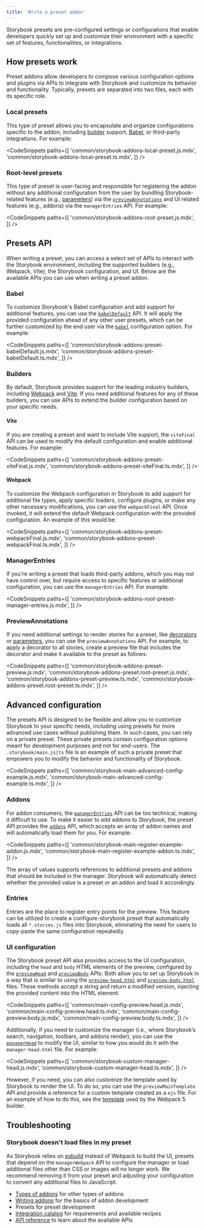 ```yaml
---
title: 'Write a preset addon'
---
```


Storybook presets are pre-configured settings or configurations that enable developers quickly set up and customize their environment with a specific set of features, functionalities, or integrations.

## How presets work

Preset addons allow developers to compose various configuration options and plugins via APIs to integrate with Storybook and customize its behavior and functionality. Typically, presets are separated into two files, each with its specific role.

### Local presets

This type of preset allows you to encapsulate and organize configurations specific to the addon, including [builder](../builders/index.md) support, [Babel](https://babeljs.io/), or third-party integrations. For example:

<!-- prettier-ignore-start -->

<CodeSnippets
  paths={[
    'common/storybook-addons-local-preset.js.mdx',
    'common/storybook-addons-local-preset.ts.mdx',
  ]}
/>

<!-- prettier-ignore-end -->

### Root-level presets

This type of preset is user-facing and responsible for registering the addon without any additional configuration from the user by bundling Storybook-related features (e.g., [parameters](../writing-stories/parameters.md)) via the [`previewAnnotations`](../api/main-config-preview-annotations.md) and UI related features (e.g., addons) via the `managerEntries` API. For example:

<!-- prettier-ignore-start -->

<CodeSnippets
  paths={[
    'common/storybook-addons-root-preset.js.mdx',
  ]}
/>

<!-- prettier-ignore-end -->

## Presets API

When writing a preset, you can access a select set of APIs to interact with the Storybook environment, including the supported builders (e.g., Webpack, Vite), the Storybook configuration, and UI. Below are the available APIs you can use when writing a preset addon.

### Babel

To customize Storybook's Babel configuration and add support for additional features, you can use the [`babelDefault`](../api/main-config-babel-default.md) API. It will apply the provided configuration ahead of any other user presets, which can be further customized by the end user via the [`babel`](../api/main-config-babel.md) configuration option. For example:

<!-- prettier-ignore-start -->

<CodeSnippets
  paths={[
    'common/storybook-addons-preset-babelDefault.js.mdx',
    'common/storybook-addons-preset-babelDefault.ts.mdx',
  ]}
/>

<!-- prettier-ignore-end -->

### Builders

By default, Storybook provides support for the leading industry builders, including [Webpack](../builders/webpack.md) and [Vite](../builders/vite.md). If you need additional features for any of these builders, you can use APIs to extend the builder configuration based on your specific needs.

#### Vite

If you are creating a preset and want to include Vite support, the `viteFinal` API can be used to modify the default configuration and enable additional features. For example:

<!-- prettier-ignore-start -->

<CodeSnippets
  paths={[
    'common/storybook-addons-preset-viteFinal.js.mdx',
    'common/storybook-addons-preset-viteFinal.ts.mdx',
  ]}
/>

<!-- prettier-ignore-end -->

#### Webpack

To customize the Webpack configuration in Storybook to add support for additional file types, apply specific loaders, configure plugins, or make any other necessary modifications, you can use the `webpackFinal` API. Once invoked, it will extend the default Webpack configuration with the provided configuration. An example of this would be:

<!-- prettier-ignore-start -->

<CodeSnippets
  paths={[
    'common/storybook-addons-preset-webpackFinal.js.mdx',
    'common/storybook-addons-preset-webpackFinal.ts.mdx',
  ]}
/>

<!-- prettier-ignore-end -->

### ManagerEntries

If you're writing a preset that loads third-party addons, which you may not have control over, but require access to specific features or additional configuration, you can use the `managerEntries` API. For example:

<!-- prettier-ignore-start -->

<CodeSnippets
  paths={[
    'common/storybook-addons-root-preset-manager-entries.js.mdx',
  ]}
/>

<!-- prettier-ignore-end -->

### PreviewAnnotations

If you need additional settings to render stories for a preset, like [decorators](../writing-stories/decorators.md) or [parameters](../writing-stories/parameters.md), you can use the `previewAnnotations` API. For example, to apply a decorator to all stories, create a preview file that includes the decorator and make it available to the preset as follows:

<!-- prettier-ignore-start -->

<CodeSnippets
  paths={[
    'common/storybook-addons-preset-preview.js.mdx',
    'common/storybook-addons-preset.root-preset.js.mdx',
    'common/storybook-addons-preset-preview.ts.mdx',
    'common/storybook-addons-preset.root-preset.ts.mdx',
  ]}
/>

<!-- prettier-ignore-end -->

## Advanced configuration

The presets API is designed to be flexible and allow you to customize Storybook to your specific needs, including using presets for more advanced use cases without publishing them. In such cases, you can rely on a private preset. These private presets contain configuration options meant for development purposes and not for end-users. The `.storybook/main.js|ts` file is an example of such a private preset that empowers you to modify the behavior and functionality of Storybook.

<!-- prettier-ignore-start -->

<CodeSnippets
  paths={[
    'common/storybook-main-advanced-config-example.js.mdx',
    'common/storybook-main-advanced-config-example.ts.mdx',
  ]}
/>

<!-- prettier-ignore-end -->

### Addons

For addon consumers, the [`managerEntries`](#managerentries) API can be too technical, making it difficult to use. To make it easier to add addons to Storybook, the preset API provides the [`addons`](../api/main-config-addons.md) API, which accepts an array of addon names and will automatically load them for you. For example:

<!-- prettier-ignore-start -->

<CodeSnippets
  paths={[
    'common/storybook-main-register-example-addon.js.mdx',
    'common/storybook-main-register-example-addon.ts.mdx',
  ]}
/>

<!-- prettier-ignore-end -->

The array of values supports references to additional presets and addons that should be included in the manager. Storybook will automatically detect whether the provided value is a preset or an addon and load it accordingly.

### Entries

Entries are the place to register entry points for the preview. This feature can be utilized to create a configure-storybook preset that automatically loads all `*.stories.js` files into Storybook, eliminating the need for users to copy-paste the same configuration repeatedly.

### UI configuration

The Storybook preset API also provides access to the UI configuration, including the `head` and `body` HTML elements of the preview, configured by the [`previewHead`](../api/main-config-preview-head.md) and [`previewBody`](../api/main-config-preview-body.md) APIs. Both allow you to set up Storybook in a way that is similar to using the [`preview-head.html`](../configure/story-rendering.md#adding-to-head) and [`preview-body.html`](../configure/story-rendering.md#adding-to-body) files. These methods accept a string and return a modified version, injecting the provided content into the HTML element.

<!-- prettier-ignore-start -->

<CodeSnippets
  paths={[
    'common/main-config-preview.head.js.mdx',
    'common/main-config-preview.head.ts.mdx',
    'common/main-config-preview.body.js.mdx',
    'common/main-config-preview.body.ts.mdx',
  ]}
/>

<!-- prettier-ignore-end -->

Additionally, if you need to customize the manager (i.e., where Storybook’s search, navigation, toolbars, and addons render), you can use the [`managerHead`](../api/main-config-manager-head.md) to modify the UI, similar to how you would do it with the `manager-head.html` file. For example:

<!-- prettier-ignore-start -->

<CodeSnippets
  paths={[
    'common/storybook-custom-manager-head.js.mdx',
    'common/storybook-custom-manager-head.ts.mdx',
  ]}
/>

<!-- prettier-ignore-end -->

However, if you need, you can also customize the template used by Storybook to render the UI. To do so, you can use the `previewMainTemplate` API and provide a reference for a custom template created as a `ejs` file. For an example of how to do this, see the [template](https://github.com/storybookjs/storybook/blob/next/code/builders/builder-webpack5/templates/preview.ejs) used by the Webpack 5 builder.

## Troubleshooting

### Storybook doesn't load files in my preset

As Storybook relies on [esbuild](https://esbuild.github.io/) instead of Webpack to build the UI, presets that depend on the `managerWebpack` API to configure the manager or load additional files other than CSS or images will no longer work. We recommend removing it from your preset and adjusting your configuration to convert any additional files to JavaScript.

- [Types of addons](./addon-types.md) for other types of addons
- [Writing addons](./writing-addons.md) for the basics of addon development
- Presets for preset development
- [Integration catalog](./integration-catalog.md) for requirements and available recipes
- [API reference](./addons-api.md) to learn about the available APIs
